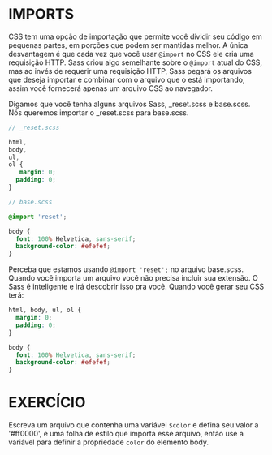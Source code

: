 # IMPORTS

CSS tem uma opção de importação que permite você dividir seu código em pequenas partes, em porções que podem ser mantidas melhor. A única desvantagem é que cada vez que você usar `@import` no CSS ele cria uma requisição HTTP. Sass criou algo semelhante sobre o `@import` atual do CSS, mas ao invés de requerir uma requisição HTTP, Sass pegará os arquivos que deseja importar e combinar com o arquivo que o está importando, assim você fornecerá apenas um arquivo CSS ao navegador.

Digamos que você tenha alguns arquivos Sass, \_reset.scss e base.scss. Nós queremos importar o \_reset.scss para base.scss.

```scss
// _reset.scss

html,
body,
ul,
ol {
   margin: 0;
  padding: 0;
}
```

```scss
// base.scss

@import 'reset';

body {
  font: 100% Helvetica, sans-serif;
  background-color: #efefef;
}
```

Perceba que estamos usando `@import 'reset';` no arquivo base.scss. Quando você importa um arquivo você não precisa incluir sua extensão. O Sass é inteligente e irá descobrir isso pra você. Quando você gerar seu CSS terá:

```css
html, body, ul, ol {
  margin: 0;
  padding: 0;
}

body {
  font: 100% Helvetica, sans-serif;
  background-color: #efefef;
}
```

# EXERCÍCIO

Escreva um arquivo que contenha uma variável `$color` e defina seu valor a '#ff0000', e uma folha de estilo que importa esse arquivo, então use a variável para definir a propriedade `color` do elemento body.
